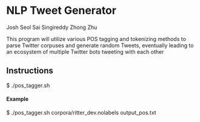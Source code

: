 # NLP Tweet Generator

Josh Seol
Sai Singireddy
Zhong Zhu

This program will utilize various POS tagging and tokenizing methods to parse Twitter corpuses and generate random Tweets, eventually leading to an ecosystem of multiple Twitter bots tweeting with each other

## Instructions 

$ ./pos_tagger.sh <training corpus> <output file>

#### Example

$ ./pos_tagger.sh corpora/ritter_dev.nolabels output_pos.txt
